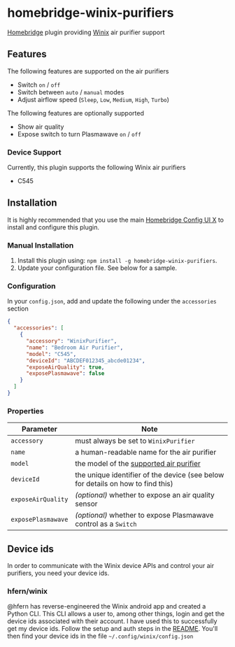# homebridge-winix-purifiers

[Homebridge](https://homebridge.io) plugin providing [Winix](https://www.winixamerica.com) air purifier support

## Features

The following features are supported on the air purifiers

* Switch `on` / `off`
* Switch between `auto` / `manual` modes
* Adjust airflow speed (`Sleep`, `Low`, `Medium`, `High`, `Turbo`)

The following features are optionally supported

* Show air quality
* Expose switch to turn Plasmawave `on` / `off`

### Device Support

Currently, this plugin supports the following Winix air purifiers

* C545

## Installation

It is highly recommended that you use the
main [Homebridge Config UI X](https://www.npmjs.com/package/homebridge-config-ui-x) to install and configure this
plugin.

### Manual Installation

1. Install this plugin using: `npm install -g homebridge-winix-purifiers`.
2. Update your configuration file. See below for a sample.

### Configuration

In your `config.json`, add and update the following under the `accessories` section

```json
{
  "accessories": [
    {
      "accessory": "WinixPurifier",
      "name": "Bedroom Air Purifier",
      "model": "C545",
      "deviceId": "ABCDEF012345_abcde01234",
      "exposeAirQuality": true,
      "exposePlasmawave": false
    }
  ]
}
```

### Properties

| Parameter          | Note                                                                            |
|--------------------|---------------------------------------------------------------------------------|
| `accessory`        | must always be set to `WinixPurifier`                                           |
| `name`             | a human-readable name for the air purifier                                      |
| `model`            | the model of the [supported air purifier](#Device-Support)                      |
| `deviceId`         | the unique identifier of the device (see below for details on how to find this) |
| `exposeAirQuality` | _(optional)_ whether to expose an air quality sensor                            |
| `exposePlasmawave` | _(optional)_ whether to expose Plasmawave control as a `Switch`                 |

## Device ids

In order to communicate with the Winix device APIs and control your air purifiers, you need your device ids.

### hfern/winix

@hfern has reverse-engineered the Winix android app and created a Python CLI. This CLI allows a user to, among other
things,
login and get the device ids associated with their account. I have used this to successfully get my device ids. Follow
the setup and auth steps in the [README](https://github.com/hfern/winix/blob/master/README.md). You'll then find your
device ids in the file `~/.config/winix/config.json`
